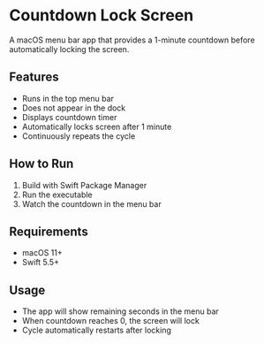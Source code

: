 # Countdown Lock Screen

A macOS menu bar app that provides a 1-minute countdown before automatically locking the screen.

## Features
- Runs in the top menu bar
- Does not appear in the dock
- Displays countdown timer
- Automatically locks screen after 1 minute
- Continuously repeats the cycle

## How to Run
1. Build with Swift Package Manager
2. Run the executable
3. Watch the countdown in the menu bar

## Requirements
- macOS 11+
- Swift 5.5+

## Usage
- The app will show remaining seconds in the menu bar
- When countdown reaches 0, the screen will lock
- Cycle automatically restarts after locking
